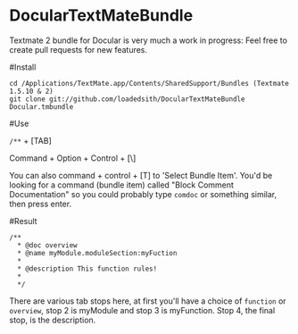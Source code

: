 DocularTextMateBundle
=====================

Textmate 2 bundle for Docular is very much a work in progress: Feel free to create pull requests for new features.

#Install

    cd /Applications/TextMate.app/Contents/SharedSupport/Bundles (Textmate 1.5.10 & 2)
    git clone git://github.com/loadedsith/DocularTextMateBundle Docular.tmbundle

#Use

`/**` + [TAB] 

Command + Option + Control + [\\] 

You can also command + control + [T] to 'Select Bundle Item'. You'd be looking for a command (bundle item) called "Block Comment Documentation" so you could probably type `comdoc` or something similar, then press enter.

#Result
  
    /**
      * @doc overview
      * @name myModule.moduleSection:myFuction
      *
      * @description This function rules!
      *
      */

There are various tab stops here, at first you'll have a choice of `function` or `overview`, stop 2 is myModule and stop 3 is myFunction. Stop 4, the final stop, is the description.
